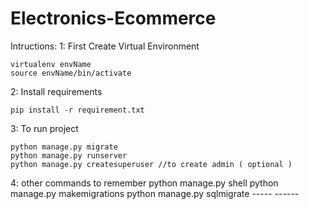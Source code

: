# Electronics-Ecommerce

Intructions:
1: First Create Virtual Environment

	virtualenv envName
	source envName/bin/activate

2: Install requirements

	pip install -r requirement.txt

3: To run project

	python manage.py migrate  
	python manage.py runserver
	python manage.py createsuperuser //to create admin ( optional )

4: other commands to remember
	python manage.py shell
	python manage.py makemigrations
	python manage.py sqlmigrate ----- ------
	



